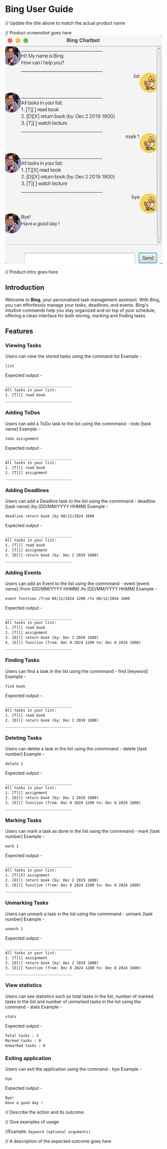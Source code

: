 # Bing User Guide

// Update the title above to match the actual product name

// Product screenshot goes here
![Product Screenshot](Ui.png)

// Product intro goes here
## Introduction

Welcome to **Bing**, your personalised task management assistant. With Bing, you can effortlessly manage your tasks, deadlines, and events. Bing's intuitive commands help you stay organized and on top of your schedule, offering a clean interface for both storing, marking and finding tasks.


## Features

### Viewing Tasks
Users can view the stored tasks using the command list
Example - 
```
list
```
Expected output -
```
______________________________
All tasks in your list:
1. [T][] read book
______________________________
```

### Adding ToDos
Users can add a ToDo task to the list using the commmand - todo [task name]
Example -
```
todo assignment
```
Expected output -
```
______________________________
All tasks in your list:
1. [T][] read book
2. [T][] assignment
______________________________
```

### Adding Deadlines
Users can add a Deadline task to the list using the commmand - deadline [task name] /by [DD/MM/YYYY HHMM]
Example -
```
deadline return book /by 08/12/2024 1600
```
Expected output -
```
______________________________
All tasks in your list:
1. [T][] read book
2. [T][] assignment
3. [D][] return book (by: Dec 2 2019 1800)
______________________________
```

### Adding Events
Users can add an Event  to the list using the commmand - event [event name] /from [DD/MM/YYYY HHMM] /to [DD/MM/YYYY HHMM]
Example -
```
event function /from 08/12/2024 1200 /to 08/12/2024 1600
```
Expected output -
```
______________________________
All tasks in your list:
1. [T][] read book
2. [T][] assignment
3. [D][] return book (by: Dec 2 2019 1800)
4. [E][] function (from: Dec 8 2024 1200 to: Dec 8 2024 1600)
______________________________
```

### Finding Tasks
Users can find a task in the list using the commmand - find [keyword]
Example -
```
find book
```
Expected output -
```
______________________________
All tasks in your list:
1. [T][] read book
2. [D][] return book (by: Dec 2 2019 1800)
______________________________
```

### Deleting Tasks
Users can delete a task in the list using the commmand - delete [task number]
Example -
```
delete 1
```
Expected output -
```
______________________________
All tasks in your list:
1. [T][] assignment
2. [D][] return book (by: Dec 2 2019 1800)
3. [E][] function (from: Dec 8 2024 1200 to: Dec 8 2024 1600)
______________________________
```

### Marking Tasks
Users can mark a task as done in the list using the commmand - mark [task number]
Example -
```
mark 1
```
Expected output -
```
______________________________
All tasks in your list:
1. [T][X] assignment
2. [D][] return book (by: Dec 2 2019 1800)
3. [E][] function (from: Dec 8 2024 1200 to: Dec 8 2024 1600)
______________________________
```

### Unmarking Tasks
Users can unmark a task in the list using the commmand - unmark [task number]
Example -
```
unmark 1
```
Expected output -
```
______________________________
All tasks in your list:
1. [T][] assignment
2. [D][] return book (by: Dec 2 2019 1800)
3. [E][] function (from: Dec 8 2024 1200 to: Dec 8 2024 1600)
______________________________
```

### View statistics
Users can see statistics such as total tasks in the list, number of marked tasks in the list and number of unmarked tasks in the list using the command - stats
Example -
```
stats
```
Expected output -
```
Total tasks : 3
Marked tasks : 0
Unmarked tasks : 0 
```

### Exiting application
Users can exit the application using the command - bye
Example -
```
bye
```
Expected output -
```
Bye!
Have a good day !
```

// Describe the action and its outcome.

// Give examples of usage

//Example: `keyword (optional arguments)`

// A description of the expected outcome goes here
